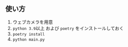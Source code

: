 ## 使い方
1. ウェブカメラを用意
2. `python 3.9`以上 および `poetry` をインストールしておく
3. `poetry install`
4. `python main.py`